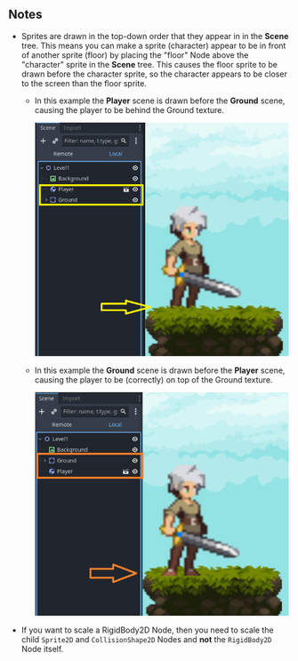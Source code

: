 ## Notes

* Sprites are drawn in the top-down order that they appear in in the **Scene** tree. This means you can make a sprite (character) appear to be in front of another sprite (floor) by placing the "floor" Node above the "character" sprite in the **Scene** tree. This causes the floor sprite to be drawn before the character sprite, so the character appears to be closer to the screen than the floor sprite.
  * In this example the **Player** scene is drawn before the **Ground** scene, causing the player to be behind the Ground texture.

    ![Floor on top of player](./images/player_behind_floor.PNG)

  * In this example the **Ground** scene is drawn before the **Player** scene, causing the player to be (correctly) on top of the Ground texture.

    ![Player on top of floor](./images/player_on_top_of_floor.PNG)

* If you want to scale a RigidBody2D Node, then you need to scale the child `Sprite2D` and `CollisionShape2D` Nodes and **not** the `RigidBody2D` Node itself.